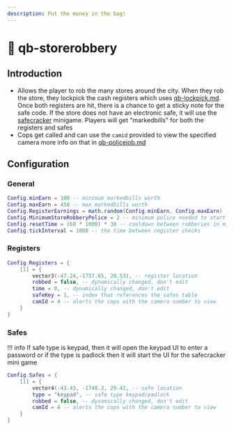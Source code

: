 ```yaml
---
description: Put the money in the bag!
---
```


# 🔫 qb-storerobbery

## Introduction

* Allows the player to rob the many stores around the city. When they rob the store, they lockpick the cash registers which uses [qb-lockpick.md](qb-lockpick.md "mention"). Once both registers are hit, there is a chance to get a sticky note for the safe code. If the store does not have an electronic safe, it will use the [safecracker](https://github.com/qbcore-framework/safecracker) minigame. Players will get "markedbills" for both the registers and safes
* Cops get called and can use the `camid` provided to view the specified camera more info on that in [qb-policejob.md](qb-policejob.md "mention")

## Configuration

### General

```lua
Config.minEarn = 100 -- minimum markedbills worth
Config.maxEarn = 450 -- max markedbills worth
Config.RegisterEarnings = math.random(Config.minEarn, Config.maxEarn) -- Randomized earnings
Config.MinimumStoreRobberyPolice = 2 -- minimum police needed to start the robbery
Config.resetTime = (60 * 1000) * 30 -- cooldown between robberies in minutes
Config.tickInterval = 1000 -- the time between register checks
```

### Registers

```lua
Config.Registers = {
    [1] = {
        vector3(-47.24,-1757.65, 29.53), -- register location
        robbed = false, -- dynamically changed, don't edit
        time = 0, -- dynamically changed, don't edit
        safeKey = 1, -- index that references the safes table
        camId = 4 -- alerts the cops with the camera number to view
    }
}
```

### Safes

!!! info
    If safe type is keypad, then it will open the keypad UI to enter a password or if the type is padlock then it will start the UI for the safecracker mini game


```lua
Config.Safes = {
    [1] = {
        vector4(-43.43, -1748.3, 29.42, -- safe location
        type = "keypad", -- safe type keypad/padlock
        robbed = false, -- dynamically changed, don't edit
        camId = 4 -- alerts the cops with the camera number to view
    }
}
```
